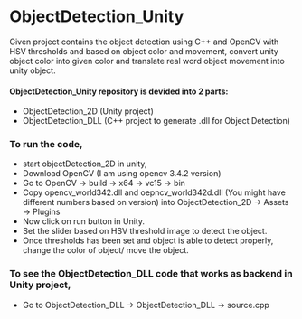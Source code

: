 # ObjectDetection_Unity
Given project contains the object detection using C++ and OpenCV with HSV thresholds and based on object color and movement, convert unity object color into given color and translate real word object movement into unity object.

#### ObjectDetection_Unity repository is devided into 2 parts:
- ObjectDetection_2D (Unity project)
- ObjectDetection_DLL (C++ project to generate .dll for Object Detection)


### To run the code, 
- start objectDetection_2D in unity,
- Download OpenCV (I am using opencv 3.4.2 version)
- Go to OpenCV -> build -> x64 -> vc15 -> bin
- Copy opencv_world342.dll and oepncv_world342d.dll (You might have different numbers based on version)
  into ObjectDetection_2D -> Assets -> Plugins
- Now click on run button in Unity.
- Set the slider based on HSV threshold image to detect the object.
- Once thresholds has been set and object is able to detect properly,
change the color of object/ move the object.

### To see the ObjectDetection_DLL code that works as backend in Unity project,
- Go to ObjectDetection_DLL -> ObjectDetection_DLL -> source.cpp

